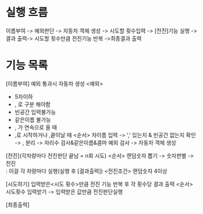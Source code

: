 # 실행 흐름
이름부여 -> 예외판단 -> 자동차 객체 생성 -> 시도할 횟수입력 -> [전진]기능 실행 -> 결과 출력-> 시도할 횟수만큼 전진기능 반복
->최종결과 출력 

# 기능 목록

[이름부여]
예외 통과시 자동차 생성
<예외>
- 5자이하
- , 로 구분 해야함
- 빈공간 입력불가능
- 같은이름 불가능
- , 가 연속으로 올 때
- ,로 시작하거나 ,끝이날 때
<순서>
차이름 입력 -> ',' 있는지 & 빈공간 없는지 확인 -> , 분리 -> 자리수 검사&같은이름&콤마 예외 검사 -> 자동차 객체 생성
  
[전진](각차량마다 전진판단 끝남 = n회 시도)
<순서>
랜덤숫자 뽑기 -> 숫자판별 -> 전진  
: 이걸 각 차량마다 실행(실행 후 [결과출력])
<전진조건>
랜덤숫자 4이상

[시도하기]
입력받은<시도 횟수>만큼 전진 기능 반복 후 각 횟수당 결과 출력
<순서>
시도횟수 입력받기 -> 입력받은 값만큼 전진판단실행

[최종출력]


